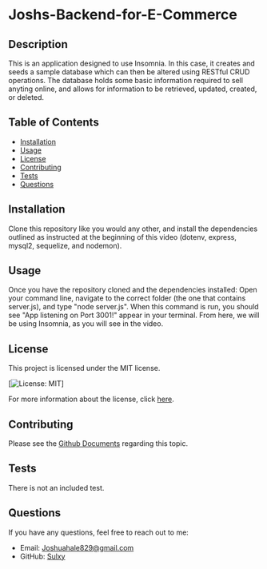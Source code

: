 # Joshs-Backend-for-E-Commerce

## Description
This is an application designed to use Insomnia. In this case, it creates and seeds a sample database which can then be altered using RESTful CRUD operations. The database holds some basic information required to sell anyting online, and allows for information to be retrieved, updated, created, or deleted. 

## Table of Contents
- [Installation](#installation)
- [Usage](#usage)
- [License](#license)
- [Contributing](#contributing)
- [Tests](#tests)
- [Questions](#questions)

## Installation
Clone this repository like you would any other, and install the dependencies outlined as instructed at the beginning of this video (dotenv, express, mysql2, sequelize, and nodemon).

## Usage
Once you have the repository cloned and the dependencies installed: Open your command line, navigate to the correct folder (the one that contains server.js), and type "node server.js". When this command is run, you should see "App listening on Port 3001!" appear in your terminal. From here, we will be using Insomnia, as you will see in the video. 

## License
This project is licensed under the MIT license.

[![License: MIT](https://img.shields.io/badge/License-MIT-yellow.svg)]

For more information about the license, click [here](https://opensource.org/licenses/MIT).

## Contributing
Please see the [Github Documents]() regarding this topic. 

## Tests
There is not an included test. 

## Questions
If you have any questions, feel free to reach out to me:
- Email: Joshuahale829@gmail.com
- GitHub: [Sulxy](https://github.com/Sulxy)
